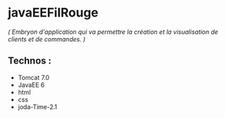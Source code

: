 # javaEEFilRouge

_( Embryon d'application qui va permettre la création et la visualisation de clients et de commandes. )_


## Technos :
- Tomcat 7.0
- JavaEE 6
- html
- css
- joda-Time-2.1